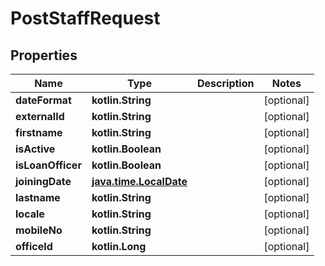 
# PostStaffRequest

## Properties
| Name | Type | Description | Notes |
| ------------ | ------------- | ------------- | ------------- |
| **dateFormat** | **kotlin.String** |  |  [optional] |
| **externalId** | **kotlin.String** |  |  [optional] |
| **firstname** | **kotlin.String** |  |  [optional] |
| **isActive** | **kotlin.Boolean** |  |  [optional] |
| **isLoanOfficer** | **kotlin.Boolean** |  |  [optional] |
| **joiningDate** | [**java.time.LocalDate**](java.time.LocalDate.md) |  |  [optional] |
| **lastname** | **kotlin.String** |  |  [optional] |
| **locale** | **kotlin.String** |  |  [optional] |
| **mobileNo** | **kotlin.String** |  |  [optional] |
| **officeId** | **kotlin.Long** |  |  [optional] |



